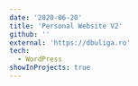 ```yaml
---
date: '2020-06-20'
title: 'Personal Website V2'
github: ''
external: 'https://dbuliga.ro'
tech:
  - WordPress
showInProjects: true
---
```

